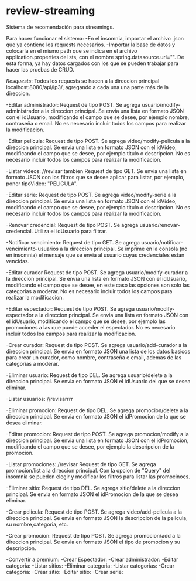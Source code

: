 # review-streaming
Sistema de recomendación para streamings.

Para hacer funcionar el sistema:
-En el insomnia, importar el archivo .json que ya contiene los requests necesarios.
-Importar la base de datos y colocarla en el mismo path que se indica en el archivo application.properties del sts, con el nombre spring.datasource.url="".
De esta forma, ya hay datos cargados con los que se pueden trabajar para hacer las pruebas de CRUD.

*Resquests*:
Todos los requests se hacen a la direccion principal localhost:8080/api/lp3/, agregando a cada una una parte más de la direccion. 

-Editar administrador:
Request de tipo POST. Se agrega usuario/modify-administrador a la direccion principal.
Se envia una lista en formato JSON con el idUsuario, modificando el campo que se desee, por ejemplo nombre, contraseña o email. No es necesario incluir todos los campos para realizar la modificacion.

-Editar pelicula:
Request de tipo POST. Se agrega video/modify-pelicula a la direccion principal.
Se envia una lista en formato JSON con el idVideo, modificando el campo que se desee, por ejemplo titulo o descripcion. No es necesario incluir todos los campos para realizar la modificacion.


-Listar videos: //revisar tambien
Request de tipo GET. Se envia una lista en formato JSON con los filtros que se desee aplicar para listar, por ejemplo, poner tipoVideo: "PELICULA". 

-Editar serie:
Request de tipo POST. Se agrega video/modify-serie a la direccion principal. Se envia una lista en formato JSON con el idVideo, modificando el campo que se desee, por ejemplo titulo o descripcion. No es necesario incluir todos los campos para realizar la modificacion.

-Renovar credencial:
Request de tipo POST. Se agrega usuario/renovar-credencial. Utiliza el idUsuario para 
filtrar.

-Notificar vencimiento:
Request de tipo GET. Se agrega usuario/notificar-vencimiento-usuarios a la direccion principal. Se imprime en la consola (no en insomnia) el mensaje que se envia al usuario cuyas credenciales estan vencidas.

-Editar curador
Request de tipo POST. Se agrega usuario/modify-curador a la direccion principal. Se envia una lista en formato JSON con el idUsuario, modificando el campo que se desee, en este caso las opciones son solo las categorias a moderar. No es necesario incluir todos los campos para realizar la modificacion.

-Editar espectador:
Request de tipo POST. Se agrega usuario/modify-espectador a la direccion principal. Se envia una lista en formato JSON con el idUsuario, modificando el campo que se desee, por ejemplo las promociones a las que puede acceder el espectador. No es necesario incluir todos los campos para realizar la modificacion.

-Crear curador:
Request de tipo POST. Se agrega usuario/add-curador a la direccion principal. Se envia en formato JSON una lista de los datos basicos para crear un curador, como nombre, contraseña e email, ademas de las categorias a moderar.

-Eliminar usuario:
Request de tipo DEL. Se agrega usuario/delete a la direccion principal.
Se envia en formato JSON el idUsuario del que se desea eliminar. 

-Listar usuarios:
//revisarrrr

-Eliminar promocion:
Request de tipo DEL. Se agrega promocion/delete a la direccion principal. Se envia en formato JSON el idPromocion de la que se desea eliminar. 

-Editar promocion:
Request de tipo POST. Se agrega promocion/modify a la direccion principal. Se envia una lista en formato JSON con el idPromocion, modificando el campo que se desee, por ejemplo la descripcion de la promocion. 

-Listar promociones: //revisar
Request de tipo GET. Se agrega promocion/list a la direccion principal. Con la opcion de "Query" del insomnia se pueden elegir y modificar los filtros para listar las promocinoes. 

-Eliminar sitio:
Request de tipo DEL. Se agrega sitio/delete a la direccion principal. Se envia en formato JSON el idPromocion de la que se desea eliminar. 

-Crear pelicula:
Request de tipo POST. Se agrega video/add-pelicula a la direccion principal. Se envia en formato JSON la descripcion de la pelicula, su nombre,categoria, etc.

-Crear promocion:
Request de tipo POST. Se agrega promocion/add a la direccion principal. Se envia en formato JSON el tipo de promocion y su descripcion.

-Convertir a premium:
-Crear Espectador:
-Crear administrador:
-Editar categoria:
-Listar sitios:
-Eliminar categoria:
-Listar categorias:
-Crear categoria:
-Crear sitio:
-Editar sitio:
-Crear serie:
